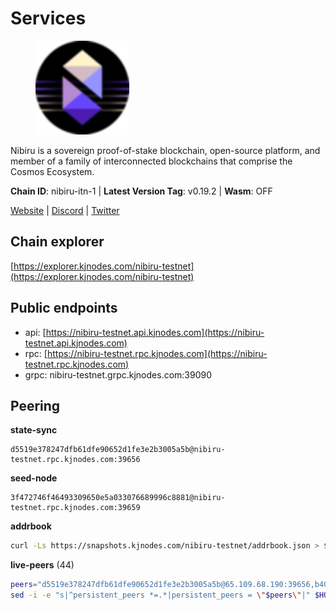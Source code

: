 # Services

<figure><img src="https://raw.githubusercontent.com/kj89/cosmos-images/main/logos/nibiru.png" width="150" alt=""><figcaption></figcaption></figure>

Nibiru is a sovereign proof-of-stake blockchain, open-source platform,  and member of a family of interconnected blockchains that comprise the Cosmos Ecosystem.

**Chain ID**: nibiru-itn-1 | **Latest Version Tag**: v0.19.2 | **Wasm**: OFF

[Website](https://nibiru.fi) | [Discord](https://discord.gg/nibiru) | [Twitter](https://twitter.com/NibiruChain)




## Chain explorer
[https://explorer.kjnodes.com/nibiru-testnet](https://explorer.kjnodes.com/nibiru-testnet)

## Public endpoints

* api: [https://nibiru-testnet.api.kjnodes.com](https://nibiru-testnet.api.kjnodes.com)
* rpc: [https://nibiru-testnet.rpc.kjnodes.com](https://nibiru-testnet.rpc.kjnodes.com)
* grpc: nibiru-testnet.grpc.kjnodes.com:39090

## Peering

**state-sync**

```text
d5519e378247dfb61dfe90652d1fe3e2b3005a5b@nibiru-testnet.rpc.kjnodes.com:39656
```

**seed-node**

```text
3f472746f46493309650e5a033076689996c8881@nibiru-testnet.rpc.kjnodes.com:39659
```

**addrbook**
```bash
curl -Ls https://snapshots.kjnodes.com/nibiru-testnet/addrbook.json > $HOME/.nibid/config/addrbook.json
```

**live-peers** (44)
```bash
peers="d5519e378247dfb61dfe90652d1fe3e2b3005a5b@65.109.68.190:39656,b402b5605e266dc7844fd20223082d798fee5dec@34.172.227.227:26656,f4ff3881a8915dcbe800090963a58970c34aa094@109.172.45.7:26656,46b2205032ff6f15ce8cdca7d225aca3d84db47d@45.85.146.7:39656,c439f4727db4e828dbfa9d06016a8502bce51579@78.47.132.203:26656,6fbefde38ca4e261c9aeb33c36baf1e6ce2ed6a0@46.101.155.47:26656,86a14d7255628f6199ec82540113c5ea81b5bda3@62.171.138.174:26656,433d9db92f9e366a2c8170c7fd862acfba0c5e4f@185.192.97.246:26656,a03eaa525bd984d713fd9b000a89163dc7516a83@185.207.250.222:26656,b2c162da315d2e57b1cf86b2f8a2769e3c30e479@43.154.185.150:26656,6e142662b825555e9211f266d66e8ea37960bc79@37.120.171.159:16656,22e8784f32bc2ee036e5e9815a44303482a01b0c@66.94.101.52:26656,6c5942806e0782c6d64667c90340fca4b9457413@138.197.160.88:26656,a96dcfdede0eac749917a1601a9a8d674e3380d0@149.102.157.139:26656,9799db8d7117b0eff6ef5a179e8b09be7b25cbdb@157.245.64.100:26656,ad6423d51d723b82041186c73e9b107a925ccd1e@154.53.48.79:39656,58c4f92775bc63621513ce145d58f239aec8c510@89.117.49.71:26656,9acac093fb7c521c9eb18196affc20e48a878cbb@45.76.151.15:26656,2fcd63c9843aafd82637ad35208f6baa0384c1f7@38.242.155.10:26656,2585bc8be74a51f2a6e33b6b7c3783b4f64de7e3@89.117.61.235:26656,cb55df7b512778c28b056b5a80a3181f69470e58@135.181.80.197:26556,ecc56dd57b14556c5c182c70c8d1c8495a40e179@173.249.21.155:26656,2b67482054000c77f1db2f37072d20a6a1a043d4@194.163.174.35:26656,7b87794d53aad453ac1567f91111ca323904c001@65.108.59.67:26656,c95d317f1ac55d0eadc9f00ad0b14cbfa3a684be@167.172.178.32:26656,4ce7072a7f9dde0e56e5f4def16b2f0ce8f380c2@62.171.174.230:39656,14ea49c812115280dc0aa5733e21a649eef70964@157.245.50.169:26656,5b2d7ccdf924ff16c3d0e3b55c4547a71c99dc42@161.97.122.167:39656,0342ae746e05daf951386bdeadfbdca3ce226331@38.242.159.173:26656,e3bcf7faf6efca24f6d0735bc96f67929a8164d3@164.90.217.176:26656,f76cbd03a8f1608106310fcbbfce38d92942814e@86.48.0.35:26656,bc32bc102e3ae92acd9255c30cdd35ded04d2ad0@194.146.12.105:26656,1c73c34fc319d2944e39442ce93aec707f7f52ef@38.242.242.76:26656,0dfacc61c7f2b01ac065832e7edb2e2f0121d7e2@109.123.249.77:26656,525121d222e69ed59b0802937758fa8efa59da80@38.242.222.126:26656,8f13e26f3a6bad8f47610ffb0163dbfff2ac6a27@38.242.241.140:26656,57cd99659f4895cada5ba5a9f594ce9a5fdb0fa8@65.109.106.211:47756,91b86403ae31cbe5a28d0d071d132cea4aa45850@154.26.137.71:26656,5dd94c6bf6c65776fa91da13c0e4638634011ed4@77.220.215.45:26656,1f2dc763163e36ad19ecf47ffe69db56f21199c5@109.123.243.85:26656,711be9727765b5955892b88f298b96cce153d1f7@85.190.246.221:26656,63c350ff4e6cc8cd4eb93332b2014473c9db9d8f@83.229.83.167:26656,9ecbdaa40d5ad1a85fdc867b259beef60a4b5114@34.142.194.77:26656,6c679a2b8397b1d04a33de37828e3b67e9e6b9c0@65.109.6.21:27656"
sed -i -e "s|^persistent_peers *=.*|persistent_peers = \"$peers\"|" $HOME/.nibid/config/config.toml
```
